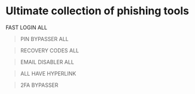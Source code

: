 # Ultimate collection of phishing tools
 FAST LOGIN ALL

> PIN BYPASSER ALL

> RECOVERY CODES ALL

> EMAIL DISABLER ALL

> ALL HAVE HYPERLINK

> 2FA BYPASSER
